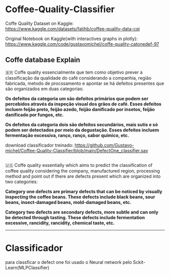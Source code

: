 # Coffee-Quality-Classifier

Coffe Quality Dataset on Kaggle: https://www.kaggle.com/datasets/fatihb/coffee-quality-data-cqi

Original Notebook on Kaggle(with interactives graphs in plotly): https://www.kaggle.com/code/gustavomichel/coffe-quality-catonedef-97

## Coffe database Explain
 🇧🇷 Coffe quality essencialmente que tem como objetivo prever a classificação da qualidade do café considerando a companhia, região fabricada, metodo de procssamento  e apontar se há defeitos presentes que são organizados em duas categorias:
 
  **Os defeitos da categoria um são defeitos primários que podem ser percebidos através da inspeção visual dos grãos de café. Esses defeitos incluem feijão preto, 
 feijão azedo, feijão danificado por insetos, feijão danificado por fungos, etc.**

  **Os defeitos da categoria dois são defeitos secundários, mais sutis e só podem ser detectados por meio da degustação. Esses defeitos incluem fermentação
  excessiva, ranço, ranço, sabor químico, etc.**

  download classificador treinado: https://github.com/Gustavo-michel/Coffee-Quality-Classifier/blob/main/DefectOne_classifier.sav
  
  ##

  🇺🇸 Coffe quality essentially which aims to predict the classification of coffee quality considering the company, manufactured region, processing method and point
 out if there are defects present which are organized into two categories:
 
  **Category one defects are primary defects that can be noticed by visually inspecting the coffee beans. These defects include black beans,
  sour beans, insect-damaged beans, mold-damaged beans, etc.**

   **Category two defects are secondary defects, more subtle and can only be detected through tasting. These defects include fermentation
   excessive, rancidity, rancidity, chemical taste, etc.**

  ----------

  # Classificador

   para classficar o defect one foi usado o Neural network pelo Sckit-Learn(MLPClassifier)
